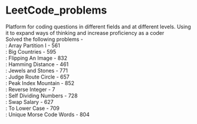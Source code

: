 # LeetCode_problems
  Platform for coding questions in different fields and at different levels. Using it to expand ways of thinking and increase proficiency as a coder  
Solved the following problems -  
	: Array Partition I - 561  
	: Big Countries - 595  
	: Flipping An Image - 832  
	: Hamming Distance - 461  
	: Jewels and Stones - 771  
	: Judge Route Circle - 657  
	: Peak Index Mountain - 852  
	: Reverse Integer - 7  
	: Self Dividing Numbers - 728  
	: Swap Salary - 627  
	: To Lower Case - 709  
	: Unique Morse Code Words - 804  


